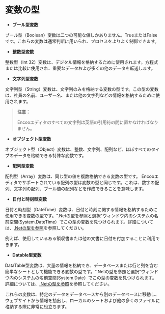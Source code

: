 # 変数の型

- **ブール型変数**

ブール型（Boolean）変数は二つの可能な値しかありません。TrueまたはFalseです。これらの変数は通常判断に用いられ、プロセスをよりよく制御できます。

- **整数型変数**

整数型（Int 32）変数は、デジタル情報を格納するために使用されます。方程式または比較に使用され、重要なデータおよび多くの他のデータを転送します。

- **文字列型変数**

文字列型（String）変数は、文字列のみを格納する変数の型です。この型の変数は、社員の名前、ユーザー名、または他の文字列などの情報を格納するために使用されます。

> **注意：**
>
> Encooエディタのすべての文字列は英語の引用符の間に置かなければなりません。

- **オブジェクト型変数**

オブジェクト型（Object）変数は、整数、文字列、配列など、ほぼすべてのタイプのデータを格納できる特殊な変数です。

- **配列型変数**

配列型（Array）変数は、同じ型の値を複数格納できる変数の型です。
Encooエディタでサポートされている配列の型は変数の型と同じです。これは、数字の配列、文字列の配列、ブール値の配列などを作成できることを意味します。

- **日付と時刻型変数**

日付と時刻型（DateTime）変数は、日付と時刻に関する情報を格納するために使用できる変数の型です。".Netの型を参照と選択"ウィンドウ内のシステムの名前空間(System.DateTime）でこの型の変数を見つけられます。詳細については、[.Netの型を参照](./Variables.md?_v=v2020.4)を参照してください。

例えば、使用しているある領収書または他の文書に日付を付加することに利用できます。

- **Datable型変数**

DataTable型変数は、大量の情報を格納でき、データベースまたは行と列を含む簡単なシートとして機能できる変数の型です。".Netの型を参照と選択"ウィンドウ内のシステムの名前空間(System.Date）でこの型の変数を見つけられます。詳細については、[.Netの型を参照](./Variables.md?_v=v2020.4)を参照してください。

これらの変数は、特定のデータをデータベースから別のデータベースに移動し、ウェブサイトから情報を抽出し、ローカルのシートおよび他の多くのファイルに格納する際に非常に役立ちます。
